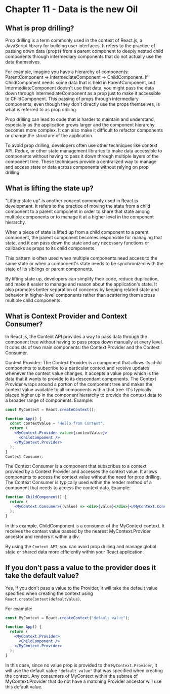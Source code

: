 # Chapter 11 - Data is the new Oil

## What is prop drilling?

Prop drilling is a term commonly used in the context of React.js, a JavaScript library for building user interfaces. It refers to the practice of passing down data (props) from a parent component to deeply nested child components through intermediary components that do not actually use the data themselves.

For example, imagine you have a hierarchy of components: ParentComponent -> IntermediateComponent -> ChildComponent. If ChildComponent needs some data that is held in ParentComponent, but IntermediateComponent doesn't use that data, you might pass the data down through IntermediateComponent as a prop just to make it accessible to ChildComponent. This passing of props through intermediary components, even though they don't directly use the props themselves, is what is referred to as prop drilling.

Prop drilling can lead to code that is harder to maintain and understand, especially as the application grows larger and the component hierarchy becomes more complex. It can also make it difficult to refactor components or change the structure of the application.

To avoid prop drilling, developers often use other techniques like context API, Redux, or other state management libraries to make data accessible to components without having to pass it down through multiple layers of the component tree. These techniques provide a centralized way to manage and access state or data across components without relying on prop drilling.

## What is lifting the state up?

"Lifting state up" is another concept commonly used in React.js development. It refers to the practice of moving the state from a child component to a parent component in order to share that state among multiple components or to manage it at a higher level in the component hierarchy.

When a piece of state is lifted up from a child component to a parent component, the parent component becomes responsible for managing that state, and it can pass down the state and any necessary functions or callbacks as props to its child components.

This pattern is often used when multiple components need access to the same state or when a component's state needs to be synchronized with the state of its siblings or parent components.

By lifting state up, developers can simplify their code, reduce duplication, and make it easier to manage and reason about the application's state. It also promotes better separation of concerns by keeping related state and behavior in higher-level components rather than scattering them across multiple child components.

## What is Context Provider and Context Consumer?

In React.js, the Context API provides a way to pass data through the component tree without having to pass props down manually at every level. It consists of two main components: the Context Provider and the Context Consumer.

Context Provider:
The Context Provider is a component that allows its child components to subscribe to a particular context and receive updates whenever the context value changes.
It accepts a value prop which is the data that it wants to provide to its descendant components.
The Context Provider wraps around a portion of the component tree and makes the context value available to all components within that tree.
It's typically placed higher up in the component hierarchy to provide the context data to a broader range of components.
Example:

```jsx
const MyContext = React.createContext();

function App() {
  const contextValue = "Hello from Context";
  return (
    <MyContext.Provider value={contextValue}>
      <ChildComponent />
    </MyContext.Provider>
  );
}
Context Consumer:
```

The Context Consumer is a component that subscribes to a context provided by a Context Provider and accesses the context value.
It allows components to access the context value without the need for prop drilling.
The Context Consumer is typically used within the render method of a component that needs to access the context data.
Example:

```jsx
function ChildComponent() {
  return (
    <MyContext.Consumer>{(value) => <div>{value}</div>}</MyContext.Consumer>
  );
}
```

In this example, ChildComponent is a consumer of the MyContext context. It receives the context value passed by the nearest MyContext.Provider ancestor and renders it within a div.

By using the `Context API`, you can avoid prop drilling and manage global state or shared data more efficiently within your React application.

## If you don’t pass a value to the provider does it take the default value?

Yes, if you don't pass a value to the Provider, it will take the default value specified when creating the context using `React.createContext(defaultValue)`.

For example:

```jsx
const MyContext = React.createContext("default value");

function App() {
  return (
    <MyContext.Provider>
      <ChildComponent />
    </MyContext.Provider>
  );
}
```

In this case, since no value prop is provided to the `MyContext.Provider`, it will use the default value `"default value"` that was specified when creating the context. Any consumers of MyContext within the subtree of MyContext.Provider that do not have a matching Provider ancestor will use this default value.
